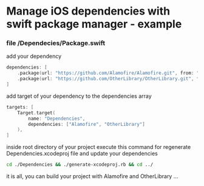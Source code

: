 # Manage iOS dependencies with swift package manager - example


### file /Dependecies/Package.swift

add your dependency

```swift
dependencies: [
    .package(url: "https://github.com/Alamofire/Alamofire.git", from: "4.0.0"),
    .package(url: "https://github.com/OtherLibrary/OtherLibrary.git", from: "1.0.0")
]
```
add target of your dependency to the dependencies array

```swift
targets: [
    Target.target(
        name: "Dependencies",
        dependencies: ["Alamofire", "OtherLibrary"]
    ),
]
```

inside root directory of your project execute this command for regenerate Dependencies.xcodeproj file and update your dependencies

```bash
cd ./Dependencies && ./generate-xcodeproj.rb && cd ../
```

it is all, you can build your project with Alamofire and OtherLibrary ...
